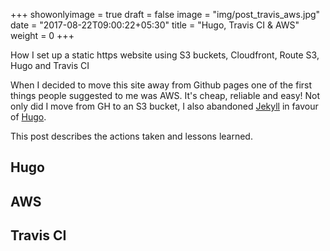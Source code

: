 +++
showonlyimage = true
draft = false
image = "img/post_travis_aws.jpg"
date = "2017-08-22T09:00:22+05:30"
title = "Hugo, Travis CI & AWS"
weight = 0
+++

How I set up a static https website using S3 buckets, Cloudfront, Route S3, Hugo and Travis CI
<!--more-->

When I decided to move this site away from Github pages one of the first things people suggested to me was AWS. It's cheap, reliable and easy! Not only did I move from GH to an S3 bucket, I also abandoned [Jekyll](https://jekyllrb.com/) in favour of [Hugo](https://gohugo.io).

This post describes the actions taken and lessons learned.

## Hugo

## AWS

## Travis CI

